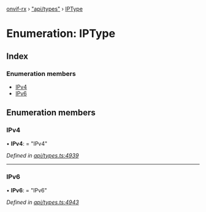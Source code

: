 [onvif-rx](../README.md) › ["api/types"](../modules/_api_types_.md) › [IPType](_api_types_.iptype.md)

# Enumeration: IPType

## Index

### Enumeration members

* [IPv4](_api_types_.iptype.md#ipv4)
* [IPv6](_api_types_.iptype.md#ipv6)

## Enumeration members

###  IPv4

• **IPv4**: = "IPv4"

*Defined in [api/types.ts:4939](https://github.com/patrickmichalina/onvif-rx/blob/3e9b152/src/api/types.ts#L4939)*

___

###  IPv6

• **IPv6**: = "IPv6"

*Defined in [api/types.ts:4943](https://github.com/patrickmichalina/onvif-rx/blob/3e9b152/src/api/types.ts#L4943)*
